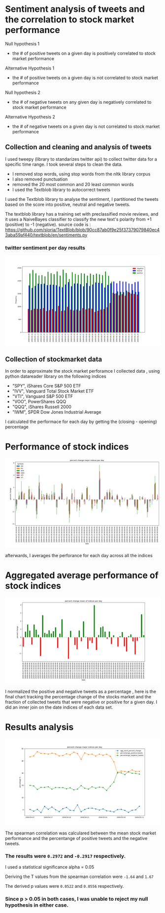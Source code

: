 # Sentiment analysis of tweets and the correlation to stock market performance

Null hypothesis 1
- the # of positive tweets on a given day is positively correlated to stock market performance

Alternative Hypothesis 1
- the # of positive tweets on a given day is not correlated to stock market performance

Null hypothesis 2
- the # of negative tweets on any given day is negatively correlated to stock market performance

Alternative Hypothesis 2
- the # of negative tweets on a given day is not correlated to stock market performance

## Collection and cleaning and analysis of tweets

I used tweepy (library to standarizes twitter api) to collect twitter data for a specific time range.
I took several steps to clean the data. 

- I removed stop words, using stop words from the nltk library corpus
- I also removed punctuation 
- removed the 20 most common and 20 least common words
- I used the Textblob library to autocorrect tweets 

I used the Textblob library to analyse the sentiment, I partitioned the tweets based on the score into positive, neutral and negative tweets. 

The textblob library has a training set with preclassified movie reviews, and it uses a NaiveBayes classifier to classify the new text's polarity from +1 (positive) to -1 (negative). 
source code is : https://github.com/sloria/TextBlob/blob/90cc87ab0f9e25f37379079840ec43aba59af440/textblob/en/sentiments.py


### twitter sentiment per day results

![alt text](https://github.com/red-starter/capstone/blob/master/graphs/better_chart.png)

## Collection of stockmarket data
In order to approximate the stock market perforamce I collected data , using python datareader library on the following indices 
- "SPY", iShares Core S&P 500 ETF 
- "IVV", Vanguard Total Stock Market ETF 
- "VTI", Vanguard S&P 500 ETF 
- "VOO", PowerShares QQQ 
- "QQQ", iShares Russell 2000 
- "IWM", SPDR Dow Jones Industrial Average 

I calculated the performace for each day by getting the (closing - opening) percentage

# Performance of stock indices
![alt text](https://github.com/red-starter/capstone/blob/master/graphs/each_index_change.png)

afterwards, I averages the perforance for each day across all the indices

# Aggregated average performance of stock indices
![alt text](https://github.com/red-starter/capstone/blob/master/graphs/percent_change.png)

I normalized the positive and negative tweets as a percentage , here is the final chart tracking the percentage change of the stocks market and the fraction of collected tweets that were negative or positive for a given day. I did an inner join on the date indices of each data set.

# Results analysis
![alt text](https://github.com/red-starter/capstone/blob/master/graphs/alllinestogether.png)

The spearman correlation was calculared between the mean stock market performance and the percentange of positive tweets and the negative tweets.  

### The results were `0.2972` and `-0.2917` respectively. 

I used a statistical significance alpha = 0.05

Deriving the T values from the spearman correlation were `-1.64` and `1.67` 

The derived p values were `0.0522` and `0.0556` respectively.

### Since p > 0.05 in both cases,  I was unable to reject my null hypothesis in either case.
